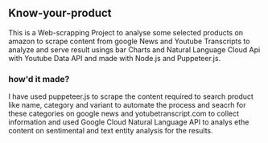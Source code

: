 ## Know-your-product

This is a Web-scrapping Project to analyse some selected products on amazon to scrape content from google News and Youtube Transcripts to analyze and serve result usings bar Charts and Natural Language Cloud Api with Youtube Data API and made with Node.js and Puppeteer.js.

### how'd it made?

I have used puppeteer.js to scrape the content required to search product like name, category and variant to automate the process and seacrh for these categories on google news and yotubetranscript.com to collect information and used Google Cloud Natural Language API to analys ethe content on sentimental and text entity analysis for the results.
